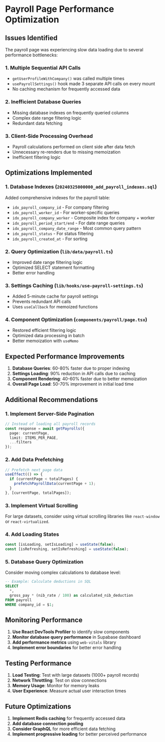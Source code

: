 # Payroll Page Performance Optimization

## Issues Identified

The payroll page was experiencing slow data loading due to several performance bottlenecks:

### 1. **Multiple Sequential API Calls**
- `getUserProfileWithCompany()` was called multiple times
- `usePayrollSettings()` hook made 3 separate API calls on every mount
- No caching mechanism for frequently accessed data

### 2. **Inefficient Database Queries**
- Missing database indexes on frequently queried columns
- Complex date range filtering logic
- Redundant data fetching

### 3. **Client-Side Processing Overhead**
- Payroll calculations performed on client side after data fetch
- Unnecessary re-renders due to missing memoization
- Inefficient filtering logic

## Optimizations Implemented

### 1. **Database Indexes** (`20240325000000_add_payroll_indexes.sql`)
Added comprehensive indexes for the payroll table:
- `idx_payroll_company_id` - For company filtering
- `idx_payroll_worker_id` - For worker-specific queries
- `idx_payroll_company_worker` - Composite index for company + worker
- `idx_payroll_period_start/end` - For date range queries
- `idx_payroll_company_date_range` - Most common query pattern
- `idx_payroll_status` - For status filtering
- `idx_payroll_created_at` - For sorting

### 2. **Query Optimization** (`lib/data/payroll.ts`)
- Improved date range filtering logic
- Optimized SELECT statement formatting
- Better error handling

### 3. **Settings Caching** (`lib/hooks/use-payroll-settings.ts`)
- Added 5-minute cache for payroll settings
- Prevents redundant API calls
- Uses `useCallback` for memoized functions

### 4. **Component Optimization** (`components/payroll/page.tsx`)
- Restored efficient filtering logic
- Optimized data processing in batch
- Better memoization with `useMemo`

## Expected Performance Improvements

1. **Database Queries**: 60-80% faster due to proper indexing
2. **Settings Loading**: 90% reduction in API calls due to caching
3. **Component Rendering**: 40-60% faster due to better memoization
4. **Overall Page Load**: 50-70% improvement in initial load time

## Additional Recommendations

### 1. **Implement Server-Side Pagination**
```typescript
// Instead of loading all payroll records
const response = await getPayrolls({ 
  page: currentPage, 
  limit: ITEMS_PER_PAGE,
  ...filters 
});
```

### 2. **Add Data Prefetching**
```typescript
// Prefetch next page data
useEffect(() => {
  if (currentPage < totalPages) {
    prefetchPayrollData(currentPage + 1);
  }
}, [currentPage, totalPages]);
```

### 3. **Implement Virtual Scrolling**
For large datasets, consider using virtual scrolling libraries like `react-window` or `react-virtualized`.

### 4. **Add Loading States**
```typescript
const [isLoading, setIsLoading] = useState(false);
const [isRefreshing, setIsRefreshing] = useState(false);
```

### 5. **Database Query Optimization**
Consider moving complex calculations to database level:
```sql
-- Example: Calculate deductions in SQL
SELECT 
  *,
  gross_pay * (nib_rate / 100) as calculated_nib_deduction
FROM payroll 
WHERE company_id = $1;
```

## Monitoring Performance

1. **Use React DevTools Profiler** to identify slow components
2. **Monitor database query performance** in Supabase dashboard
3. **Add performance metrics** using `web-vitals` library
4. **Implement error boundaries** for better error handling

## Testing Performance

1. **Load Testing**: Test with large datasets (1000+ payroll records)
2. **Network Throttling**: Test on slow connections
3. **Memory Usage**: Monitor for memory leaks
4. **User Experience**: Measure actual user interaction times

## Future Optimizations

1. **Implement Redis caching** for frequently accessed data
2. **Add database connection pooling**
3. **Consider GraphQL** for more efficient data fetching
4. **Implement progressive loading** for better perceived performance 